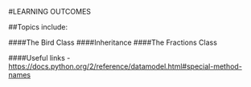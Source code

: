 #LEARNING OUTCOMES

##Topics include:

####The Bird Class
####Inheritance
####The Fractions Class

####Useful links
-https://docs.python.org/2/reference/datamodel.html#special-method-names
